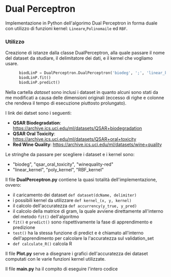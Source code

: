# Dual Perceptron 
Implementazione in Python dell'algorimo Dual Perceptron in forma duale con utilizzo di funzioni kernel: `Lineare`,`Polinomaile` ed `RBF`.

### Utilizzo
Creazione di istanze dalla classe DualPerceptron, alla quale passare il nome del dataset da studiare, 
il delimitatore dei dati, e il kernel che vogliamo usare.
    
```python
      biodLinP = DualPerceptron.DualPerceptron('biodeg', ';', 'linear_kernel')
      biodLinP.fit()
      biodLinP.predict()
```
Nella cartella *dataset* sono inclusi i dataset in quanto alcuni sono stati da me modificati
a causa delle dimensioni originali (eccesso di righe e colonne che rendeva il tempo di esecuzione
piuttosto prolungato).
    
I link dei datset sono i seguenti:
* **QSAR Biodegradation**: https://archive.ics.uci.edu/ml/datasets/QSAR+biodegradation 
* **QSAR Oral Toxicity**: https://archive.ics.uci.edu/ml/datasets/QSAR+oral+toxicity
* **Red Wine Quality**: https://archive.ics.uci.edu/ml/datasets/wine+quality	

Le stringhe da passare per scegliere i dataset e i kernel sono: 
* "biodeg", "qsar_oral_toxicity", "winequality-red"
* "linear_kernel", "poly_kernel", "RBF_kernel"
    
Il file **DualPerceptron.py** contiene la quasi totalità dell'implementazione, ovvero:
* il caricamento dei dataset `def dataset(dcName, delimiter)`
* i possibili kernel da utilizzare `def kernel_(x, y, kernel)`
* il calcolo dell'accuratezza `def accurrency(y_true, y_pred)`
* il calcolo della matrice di gram, la quale avviene direttamente all'interno del metodo `fit()` dell'algoritmo 
* `fit()` e `predict()` sono rispettivamente la fase di apprendimento e predizione
* `test()` ha la stessa funzione di predict e è chiamato all'interno dell'apprendimento per calcolare 
   la l'accuratezza sul validation_set 
* `def calculate_R()` calcola R

Il file **Plot.py** serve a disegnare i grafici dell'accuratezza dei dataset computati con le varie funzioni
kernel utilizzate.

Il file **main.py** ha il compito di eseguire l'intero codice
